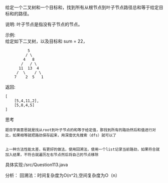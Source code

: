 给定一个二叉树和一个目标和，找到所有从根节点到叶子节点路径总和等于给定目标和的路径。

说明: 叶子节点是指没有子节点的节点。

示例:  
给定如下二叉树，以及目标和 sum = 22，

              5
             / \
            4   8
           /   / \
          11  13  4
         /  \    / \
        7    2  5   1
返回:

    [
        [5,4,11,2],
        [5,8,4,5]
    ]

思考

    题目字面意思就是找从root到叶子节点的和等于给定值，那找到所有的路劲然后和值进行对比，如果相等就把路劲保存起来，用深度优先搜索（dfs）就可以了


    上一种方法性能太差，有更好的做法，使用回溯法，使用一个list记录当前路劲，如果符合就加入结果，不符合就遍历左右节点然后将自己的节点移除

具体实现:/src/Question113.java

分析：
回溯法：时间复杂度为O(n^2),空间复杂度为O（n）